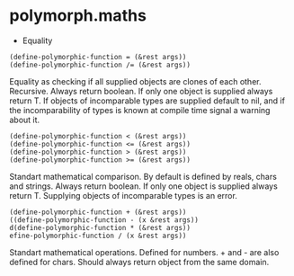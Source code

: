 # polymorph.maths
- Equality
``` common-lisp
(define-polymorphic-function = (&rest args))
(define-polymorphic-function /= (&rest args))
```
Equality as checking if all supplied objects are clones of each other. Recursive. Always return boolean. If only one object is supplied always return T. If objects of incomparable types are supplied default to nil, and if the incomparability of types is known at compile time signal a warning about it.

```common-lisp
(define-polymorphic-function < (&rest args))
(define-polymorphic-function <= (&rest args))
(define-polymorphic-function > (&rest args))
(define-polymorphic-function >= (&rest args))
```
Standart mathematical comparison. By default is defined by reals, chars and strings. Always return boolean. If only one object is supplied always return T. Supplying objects of incomparable types is an error.



```common-lisp
(define-polymorphic-function + (&rest args))
((define-polymorphic-function - (x &rest args))
d(define-polymorphic-function * (&rest args))
efine-polymorphic-function / (x &rest args))
```
Standart mathematical operations. Defined for numbers. + and - are also defined for chars. Should always     return object from the same domain.

